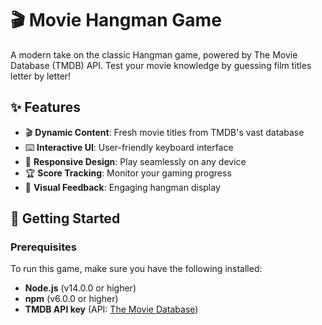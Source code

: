 # 🎬 Movie Hangman Game

A modern take on the classic Hangman game, powered by The Movie Database (TMDB) API. Test your movie knowledge by guessing film titles letter by letter!

## ✨ Features

- 🎬 **Dynamic Content**: Fresh movie titles from TMDB's vast database
- ⌨️ **Interactive UI**: User-friendly keyboard interface
- 📱 **Responsive Design**: Play seamlessly on any device
- 🏆 **Score Tracking**: Monitor your gaming progress
- 🎯 **Visual Feedback**: Engaging hangman display

## 🚀 Getting Started

### Prerequisites

To run this game, make sure you have the following installed:

- **Node.js** (v14.0.0 or higher)
- **npm** (v6.0.0 or higher)
- **TMDB API key** (API: [The Movie Database](https://www.themoviedb.org/documentation/api))
